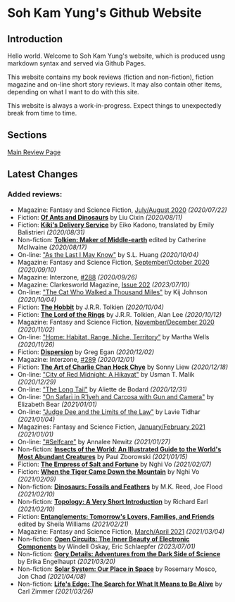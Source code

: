 # Soh Kam Yung's Github Website

## Introduction

Hello world. Welcome to Soh Kam Yung's website, which is produced usng markdown syntax and served via Github Pages.

This website contains my book reviews (fiction and non-fiction), fiction magazine and on-line short story reviews. It may also contain other items, depending on what I want to do with this site.

This website is always a work-in-progress. Expect things to unexpectedly break from time to time.

## Sections

[Main Review Page](reviews/README.md)

## Latest Changes

### Added reviews:
- Magazine: Fantasy and Science Fiction, [July/August 2020](reviews/magazine/FantasyAndScienceFiction/20200722-FSF202007.md) *(2020/07/22)*
- Fiction: [**Of Ants and Dinosaurs**](reviews/fiction/2020/20200811-OfAntsAndDinosaurs.md) by Liu Cixin *(2020/08/11)*
- Fiction: [**Kiki's Delivery Service**](reviews/fiction/2020/20200831-KikiDeliveryService.md) by Eiko Kadono, translated by Emily Balistrieri *(2020/08/31)*
- Non-fiction: [**Tolkien: Maker of Middle-earth**](reviews/nonfiction/2020/20200817-TolkienMakerMiddleEarth.md) edited by Catherine McIlwaine *(2020/08/17)*
- On-line: ["As the Last I May Know"](reviews/online/2020/20201004-AsTheLastIMayKnow.md) by S.L. Huang *(2020/10/04)*
- Magazine: Fantasy and Science Fiction, [September/October 2020](reviews/magazines/FantasyAndScienceFiction/20200910-FSF202009.md) *(2020/09/10)*
- Magazine: Interzone, [#288](reviews/magazines/Interzone/20200926-Interzone288.md) *(2020/09/26)*
- Magazine: Clarkesworld Magazine, [Issue 202](reviews/magazines/Clarkesworld/20230710-Clarkesworld202.md) *(2023/07/10)*
- On-line: ["The Cat Who Walked a Thousand Miles"](reviews/online/2020/20201004-CatWhoWalkedAThousandMiles.md) by Kij Johnson *(2020/10/04)*
- Fiction: [**The Hobbit**](reviews/fiction/2020/20201004-TheHobbit.md) by J.R.R. Tolkien *(2020/10/04)*
- Fiction: [**The Lord of the Rings**](reviews/fiction/2020/20201012-LordOfTheRings.md) by J.R.R. Tolkien, Alan Lee *(2020/10/12)*
- Magazine: Fantasy and Science Fiction, [November/December 2020](reviews/magazines/FantasyAndScienceFiction/20201102-FSF202011.md) *(2020/11/02)*
- On-line: ["Home: Habitat, Range, Niche, Territory"](reviews/online/2020/20201126-HomeHabitatRangeNicheTerritory.md) by Martha Wells *(2020/11/26)*
- Fiction: [**Dispersion**](reviews/fiction/2020/20201202-DIspersion.md) by Greg Egan *(2020/12/02)*
- Magazine: Interzone, [#289](reviews/magazines/Interzone/20201201-Interzone289.md) *(2020/12/01)*
- Fiction: [**The Art of Charlie Chan Hock Chye**](reviews/fiction/2020/20201218-ArtCharlieChan.md) by Sonny Liew *(2020/12/18)*
- On-line: ["City of Red Midnight: A Hikayat"](reviews/online/2020/20201229-CityRedMidnight.md) by Usman T. Malik *(2020/12/29)*
- On-line: ["The Long Tail"](reviews/online/2020/20201231-LongTail.md) by Aliette de Bodard *(2020/12/31)*
- On-line: ["On Safari in R'lyeh and Carcosa with Gun and Camera"](reviews/online/2021/20210101-OnSafariInRlyeh.md) by Elizabeth Bear *(2021/01/01)*
- On-line: ["Judge Dee and the Limits of the Law"](reviews/online/2021/20210104-JudgeDeeLimitsLaw.md) by Lavie Tidhar *(2021/01/04)*
- Magazines: Fantasy and Science Fiction, [January/February 2021](reviews/magazines/FantasyAndScienceFiction/20210101-FSF202101.md) *(2021/01/01)*
- On-line: ["#Selfcare"](reviews/online/2021/20210127-Selfcare.md) by Annalee Newitz *(2021/01/27)*
- Non-fiction: [**Insects of the World: An Illustrated Guide to the World's Most Abundant Creatures**](reviews/nonfiction/2021/20210115-InsectsOfTheWorld.md) by Paul Zborowski *(2021/01/15)*
- Fiction: [**The Empress of Salt and Fortune**](reviews/fiction/2021/20210207-EmpressSaltFortune.md) by Nghi Vo *(2021/02/07)*
- Fiction: [**When the Tiger Came Down the Mountain**](reviews/fiction/2021/20210209-WhenTigerCameDownMountain.md) by Nghi Vo *(2021/02/09)*
- Non-fiction: [**Dinosaurs: Fossils and Feathers**](reviews/nonfiction/2021/20210210-DinosaursFossilsFeathers.md) by M.K. Reed, Joe Flood *(2021/02/10)*
- Non-fiction: [**Topology: A Very Short Introduction**](reviews/nonfiction/2021/20210210-TopologyVeryShortIntroduction.md) by Richard Earl *(2021/02/10)*
- Fiction: [**Entanglements: Tomorrow's Lovers, Families, and Friends**](reviews/fiction/2021/20210221-Entanglements.md) edited by Sheila Williams *(2021/02/21)*
- Magazine: Fantasy and Science Fiction, [March/April 2021](reviews/magazines/FantasyAndScienceFiction/20210304-FSF202103.md) *(2021/03/04)*
- Non-fiction: [**Open Circuits: The Inner Beauty of Electronic Components**](reviews/nonfiction/2023/20230701-OpenCircuits.md) by Windell Oskay, Eric Schlaepfer *(2023/07/01)*
- Non-fiction: [**Gory Details: Adventures from the Dark Side of Science**](reviews/nonfiction/2021/20210320-GoryDetails.md) by Erika Engelhaupt *(2021/03/20)*
- Non-fiction: [**Solar System: Our Place in Space**](reviews/nonfiction/2021/20210408-SolarSystemOurPlaceInSpace.md) by Rosemary Mosco, Jon Chad *(2021/04/08)*
- Non-fiction: [**Life's Edge: The Search for What It Means to Be Alive**](reviews/nonfiction/2021/20210326-LifeEdge.md) by Carl Zimmer *(2021/03/26)*
